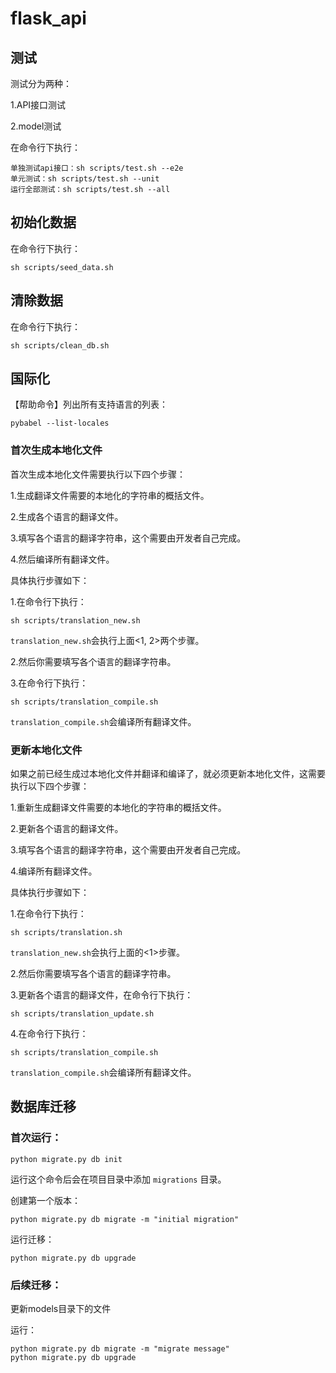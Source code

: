 # flask_api

## 测试

测试分为两种：

1.API接口测试

2.model测试

在命令行下执行：
    
    单独测试api接口：sh scripts/test.sh --e2e
    单元测试：sh scripts/test.sh --unit
    运行全部测试：sh scripts/test.sh --all

## 初始化数据

在命令行下执行：

    sh scripts/seed_data.sh
    
## 清除数据

在命令行下执行：

    sh scripts/clean_db.sh


## 国际化

【帮助命令】列出所有支持语言的列表：

    pybabel --list-locales
    
### 首次生成本地化文件

首次生成本地化文件需要执行以下四个步骤：

1.生成翻译文件需要的本地化的字符串的概括文件。

2.生成各个语言的翻译文件。

3.填写各个语言的翻译字符串，这个需要由开发者自己完成。

4.然后编译所有翻译文件。

具体执行步骤如下：

1.在命令行下执行：
    
    sh scripts/translation_new.sh

`translation_new.sh`会执行上面<1, 2>两个步骤。

2.然后你需要填写各个语言的翻译字符串。

3.在命令行下执行：
    
    sh scripts/translation_compile.sh

`translation_compile.sh`会编译所有翻译文件。

### 更新本地化文件

如果之前已经生成过本地化文件并翻译和编译了，就必须更新本地化文件，这需要执行以下四个步骤：


1.重新生成翻译文件需要的本地化的字符串的概括文件。

2.更新各个语言的翻译文件。

3.填写各个语言的翻译字符串，这个需要由开发者自己完成。

4.编译所有翻译文件。

具体执行步骤如下：

1.在命令行下执行：
    
    sh scripts/translation.sh

`translation_new.sh`会执行上面的<1>步骤。

2.然后你需要填写各个语言的翻译字符串。

3.更新各个语言的翻译文件，在命令行下执行：
    
    sh scripts/translation_update.sh
    
4.在命令行下执行：
    
    sh scripts/translation_compile.sh

`translation_compile.sh`会编译所有翻译文件。
    
## 数据库迁移

### 首次运行：

    python migrate.py db init

运行这个命令后会在项目目录中添加 `migrations` 目录。

创建第一个版本：
    
    python migrate.py db migrate -m "initial migration"
      
运行迁移：

    python migrate.py db upgrade

### 后续迁移：

更新models目录下的文件
    
运行：

    python migrate.py db migrate -m "migrate message"
    python migrate.py db upgrade
    